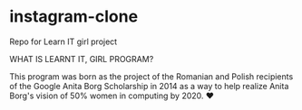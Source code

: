 # instagram-clone

Repo for Learn IT girl project

WHAT IS LEARNT IT, GIRL PROGRAM? 

This program was born as the project of the Romanian and Polish recipients of the Google Anita Borg Scholarship in 2014 as a way to help realize Anita Borg's vision of 50% women in computing by 2020. ❤️️

